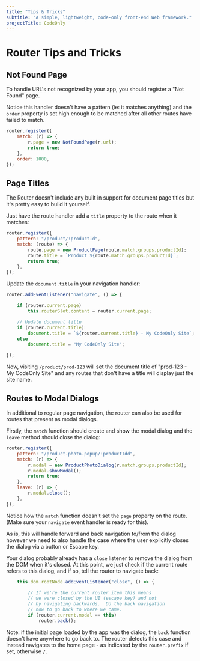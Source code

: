 ```yaml
---
title: "Tips & Tricks"
subtitle: "A simple, lightweight, code-only front-end Web framework."
projectTitle: CodeOnly
---
```

# Router Tips and Tricks

## Not Found Page

To handle URL's not recognized by your app, you should register
a "Not Found" page.

Notice this handler doesn't have a pattern (ie: it matches
anything) and the `order` property is set high enough to be matched
after all other routes have failed to match.

```js
router.register({
    match: (r) => {
        r.page = new NotFoundPage(r.url);
        return true;
    },
    order: 1000,
});
```


## Page Titles

The Router doesn't include any built in support for document page titles
but it's pretty easy to build it yourself.

Just have the route handler add a `title` property to the route when it
matches:

```js
router.register({
    pattern: "/product/:productId",
    match: (route) => {
        route.page = new ProductPage(route.match.groups.productId);
        route.title = `Product ${route.match.groups.productId}`;
        return true;
    },
});
```

Update the `document.title` in your navigation handler:

```js
router.addEventListener("navigate", () => {

    if (router.current.page)
        this.routerSlot.content = router.current.page;

    // Update document title
    if (router.current.title)
        document.title = `${router.current.title} - My CodeOnly Site`;
    else
        document.title = "My CodeOnly Site";

});
```

Now, visiting `/product/prod-123` will set the document title
of "prod-123 - My CodeOnly Site" and any routes that don't have a 
title will display just the site name.



## Routes to Modal Dialogs

In additional to regular page navigation, the router can also be used
for routes that present as modal dialogs.

Firstly, the `match` function should create and show the modal dialog and 
the `leave` method should close the dialog:

```js
router.register({
    pattern: "/product-photo-popup/:productIdd",
    match: (r) => {
        r.modal = new ProductPhotoDialog(r.match.groups.productId);
        r.modal.showModal();
        return true;
    },
    leave: (r) => {
        r.modal.close();
    },
});
```

Notice how the `match` function doesn't set the `page` property on the
route. (Make sure your `navigate` event handler is ready for this).

As is, this will handle forward and back navigation to/from the dialog
however we need to also handle the case where the user explicitly closes
the dialog via a button or Escape key.

Your dialog probably already has a `close` listener to remove the 
dialog from the DOM when it's closed. At this point, we just check
if the current route refers to this dialog, and if so, tell the 
router to navigate back:

```js
    this.dom.rootNode.addEventListener("close", () => {

        // If we're the current router item this means
        // we were closed by the UI (escape key) and not
        // by navigating backwards.  Do the back navigation
        // now to go back to where we came.
        if (router.current.modal == this)
            router.back();
```

Note: if the initial page loaded by the app was the dialog, the `back`
function doesn't have anywhere to go back to.  The router detects this
case and instead navigates to the home page - as indicated by the 
`router.prefix` if set, otherwise `/`.

